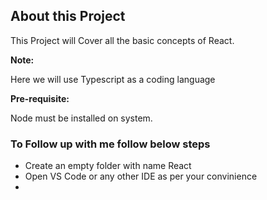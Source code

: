 <h2>About this Project</h2>
<p>This Project will Cover all the basic concepts of React.</p>

<strong>Note:</strong>
<p>Here we will use Typescript as a coding language</p>

<strong>Pre-requisite:</strong>
<p>Node must be installed on system.</p>

<h3>To Follow up with me follow below steps</h3>
<ul>
<li>Create an empty folder with name React</li>
<li>Open VS Code or any other IDE as per your convinience</li>
<li>